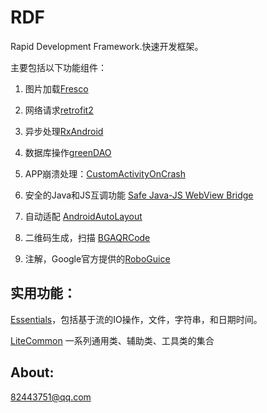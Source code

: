 # RDF
Rapid Development Framework.快速开发框架。

主要包括以下功能组件：

1. 图片加载[Fresco](http://fresco-cn.org/docs/getting-started.html#_)

2. 网络请求[retrofit2](http://square.github.io/retrofit/)

3. 异步处理[RxAndroid](https://github.com/ReactiveX/RxAndroid)

4. 数据库操作[greenDAO](http://greenrobot.org/greendao/documentation/how-to-get-started/)

5. APP崩溃处理：[CustomActivityOnCrash](https://github.com/Ereza/CustomActivityOnCrash)

6. 安全的Java和JS互调功能 [Safe Java-JS WebView Bridge](https://github.com/pedant/safe-java-js-webview-bridge)

7. 自动适配 [AndroidAutoLayout](https://github.com/hongyangAndroid/AndroidAutoLayout)

8. 二维码生成，扫描 [BGAQRCode](https://github.com/bingoogolapple/BGAQRCode-Android)

9. 注解，Google官方提供的[RoboGuice](https://github.com/roboguice/roboguice/wiki) 


## 实用功能：

[Essentials](https://github.com/greenrobot/essentials)，包括基于流的IO操作，文件，字符串，和日期时间。

[LiteCommon](https://github.com/litesuits/android-common) 一系列通用类、辅助类、工具类的集合

## About:

82443751@qq.com
